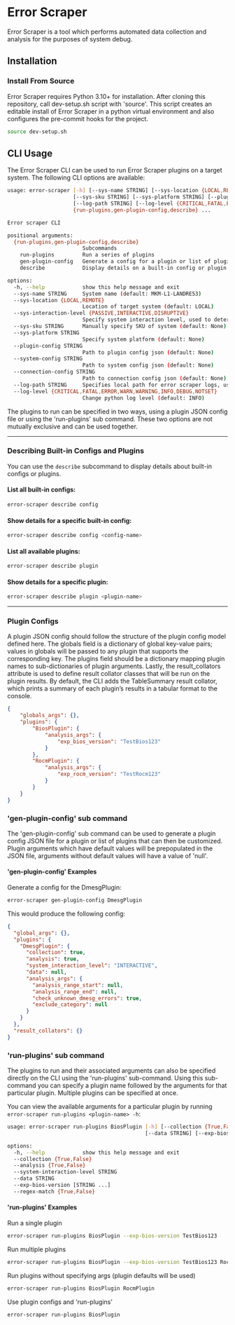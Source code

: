 # Error Scraper
Error Scraper is a tool which performs automated data collection and analysis for the purposes of system debug.

## Installation
### Install From Source
Error Scraper requires Python 3.10+ for installation. After cloning this repository, call dev-setup.sh script with 'source'. This script creates an editable install of Error Scraper in a python virtual environment and also configures the pre-commit hooks for the project.

```sh
source dev-setup.sh
```

## CLI Usage
The Error Scraper CLI can be used to run Error Scraper plugins on a target system. The following CLI options are available:

```sh
usage: error-scraper [-h] [--sys-name STRING] [--sys-location {LOCAL,REMOTE}] [--sys-interaction-level {PASSIVE,INTERACTIVE,DISRUPTIVE}]
                     [--sys-sku STRING] [--sys-platform STRING] [--plugin-config STRING] [--system-config STRING] [--connection-config STRING]
                     [--log-path STRING] [--log-level {CRITICAL,FATAL,ERROR,WARN,WARNING,INFO,DEBUG,NOTSET}]
                     {run-plugins,gen-plugin-config,describe} ...

Error scraper CLI

positional arguments:
  {run-plugins,gen-plugin-config,describe}
                        Subcommands
    run-plugins         Run a series of plugins
    gen-plugin-config   Generate a config for a plugin or list of plugins
    describe            Display details on a built-in config or plugin

options:
  -h, --help            show this help message and exit
  --sys-name STRING     System name (default: MKM-L1-LANDRE53)
  --sys-location {LOCAL,REMOTE}
                        Location of target system (default: LOCAL)
  --sys-interaction-level {PASSIVE,INTERACTIVE,DISRUPTIVE}
                        Specify system interaction level, used to determine the type of actions that plugins can perform (default: INTERACTIVE)
  --sys-sku STRING      Manually specify SKU of system (default: None)
  --sys-platform STRING
                        Specify system platform (default: None)
  --plugin-config STRING
                        Path to plugin config json (default: None)
  --system-config STRING
                        Path to system config json (default: None)
  --connection-config STRING
                        Path to connection config json (default: None)
  --log-path STRING     Specifies local path for error scraper logs, use 'None' to disable logging (default: .)
  --log-level {CRITICAL,FATAL,ERROR,WARN,WARNING,INFO,DEBUG,NOTSET}
                        Change python log level (default: INFO)

```

The plugins to run can be specified in two ways, using a plugin JSON config file or using the 'run-plugins' sub command. These two options are not mutually exclusive and can be used together.

---

### Describing Built-in Configs and Plugins

You can use the `describe` subcommand to display details about built-in configs or plugins.

#### List all built-in configs:
```sh
error-scraper describe config
```

#### Show details for a specific built-in config:
```sh
error-scraper describe config <config-name>
```

#### List all available plugins:
```sh
error-scraper describe plugin
```

#### Show details for a specific plugin:
```sh
error-scraper describe plugin <plugin-name>
```

---

### Plugin Configs
A plugin JSON config should follow the structure of the plugin config model defined here. The globals field is a dictionary of global key-value pairs; values in globals will be passed to any plugin that supports the corresponding key. The plugins field should be a dictionary mapping plugin names to sub-dictionaries of plugin arguments. Lastly, the result_collators attribute is used to define result collator classes that will be run on the plugin results. By default, the CLI adds the TableSummary result collator, which prints a summary of each plugin’s results in a tabular format to the console.

```json
{
    "globals_args": {},
    "plugins": {
        "BiosPlugin": {
            "analysis_args": {
                "exp_bios_version": "TestBios123"
            }
        },
        "RocmPlugin": {
            "analysis_args": {
                "exp_rocm_version": "TestRocm123"
            }
        }
    }
}
```

### 'gen-plugin-config' sub command
The 'gen-plugin-config' sub command can be used to generate a plugin config JSON file for a plugin or list of plugins that can then be customized. Plugin arguments which have default values will be prepopulated in the JSON file, arguments without default values will have a value of 'null'.

#### 'gen-plugin-config' Examples

Generate a config for the DmesgPlugin:
```sh
error-scraper gen-plugin-config DmesgPlugin
```

This would produce the following config:

```json
{
  "global_args": {},
  "plugins": {
    "DmesgPlugin": {
      "collection": true,
      "analysis": true,
      "system_interaction_level": "INTERACTIVE",
      "data": null,
      "analysis_args": {
        "analysis_range_start": null,
        "analysis_range_end": null,
        "check_unknown_dmesg_errors": true,
        "exclude_category": null
      }
    }
  },
  "result_collators": {}
}
```

### 'run-plugins' sub command
The plugins to run and their associated arguments can also be specified directly on the CLI using the 'run-plugins' sub-command. Using this sub-command you can specify a plugin name followed by the arguments for that particular plugin. Multiple plugins can be specified at once.

You can view the available arguments for a particular plugin by running `error-scraper run-plugins <plugin-name> -h`:
```sh
usage: error-scraper run-plugins BiosPlugin [-h] [--collection {True,False}] [--analysis {True,False}] [--system-interaction-level STRING]
                                            [--data STRING] [--exp-bios-version [STRING ...]] [--regex-match {True,False}]

options:
  -h, --help            show this help message and exit
  --collection {True,False}
  --analysis {True,False}
  --system-interaction-level STRING
  --data STRING
  --exp-bios-version [STRING ...]
  --regex-match {True,False}

```

#### 'run-plugins' Examples

Run a single plugin
```sh
error-scraper run-plugins BiosPlugin --exp-bios-version TestBios123
```

Run multiple plugins
```sh
error-scraper run-plugins BiosPlugin --exp-bios-version TestBios123 RocmPlugin --exp-rocm TestRocm123
```

Run plugins without specifying args (plugin defaults will be used)

```sh
error-scraper run-plugins BiosPlugin RocmPlugin
```

Use plugin configs and 'run-plugins'

```sh
error-scraper run-plugins BiosPlugin
```
